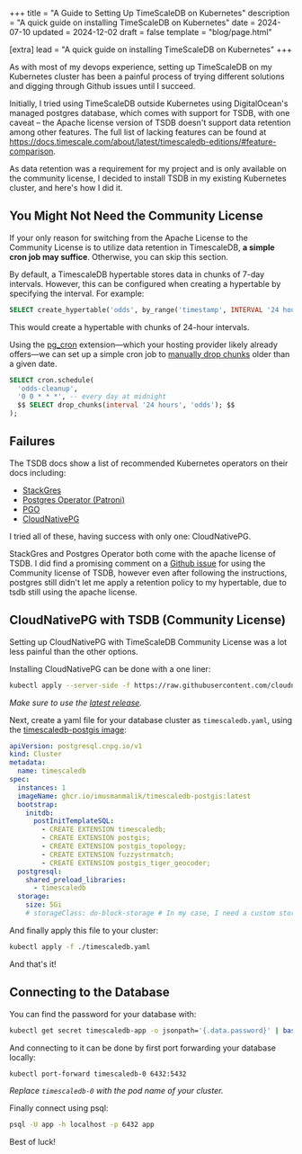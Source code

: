 +++
title = "A Guide to Setting Up TimeScaleDB on Kubernetes"
description = "A quick guide on installing TimeScaleDB on Kubernetes"
date = 2024-07-10
updated = 2024-12-02
draft = false
template = "blog/page.html"

[extra]
lead = "A quick guide on installing TimeScaleDB on Kubernetes"
+++

As with most of my devops experience, setting up TimeScaleDB on my Kubernetes cluster has been a painful process
of trying different solutions and digging through Github issues until I succeed.

Initially, I tried using TimeScaleDB outside Kubernetes using DigitalOcean's managed postgres database, which comes
with support for TSDB, with one caveat – the Apache license version of TSDB doesn't support data retention among other
features. The full list of lacking features can be found at <https://docs.timescale.com/about/latest/timescaledb-editions/#feature-comparison>.

As data retention was a requirement for my project and is only available on the community license,
I decided to install TSDB in my existing Kubernetes cluster, and here's how I did it.

## You Might Not Need the Community License

If your only reason for switching from the Apache License to the Community License is to utilize data retention in TimescaleDB, **a simple cron job may suffice**. Otherwise, you can skip this section.

By default, a TimescaleDB hypertable stores data in chunks of 7-day intervals. However, this can be configured when creating a hypertable by specifying the interval. For example:

```sql
SELECT create_hypertable('odds', by_range('timestamp', INTERVAL '24 hours'));
```

This would create a hypertable with chunks of 24-hour intervals.

Using the [pg_cron] extension—which your hosting provider likely already offers—we can set up a simple cron job to [manually drop chunks] older than a given date.

```sql
SELECT cron.schedule(
  'odds-cleanup',
  '0 0 * * *', -- every day at midnight
  $$ SELECT drop_chunks(interval '24 hours', 'odds'); $$
);
```

[manually drop chunks]: https://docs.timescale.com/use-timescale/latest/data-retention/manually-drop-chunks/
[pg_cron]: https://github.com/citusdata/pg_cron

## Failures

The TSDB docs show a list of recommended Kubernetes operators on their docs including:

- [StackGres]
- [Postgres Operator (Patroni)]
- [PGO]
- [CloudNativePG]

[stackgres]: https://github.com/ongres/stackgres
[postgres operator (patroni)]: https://github.com/zalando/postgres-operator
[pgo]: https://github.com/CrunchyData/postgres-operator
[cloudnativepg]: https://github.com/cloudnative-pg/cloudnative-pg

I tried all of these, having success with only one: CloudNativePG.

StackGres and Postgres Operator both come with the apache license of TSDB. I did find a promising comment on a
[Github issue] for using the Community license of TSDB, however even after following the instructions, postgres still
didn't let me apply a retention policy to my hypertable, due to tsdb still using the apache license.

[Github issue]: https://github.com/zalando/postgres-operator/issues/2132#issuecomment-2143626146

## CloudNativePG with TSDB (Community License)

Setting up CloudNativePG with TimeScaleDB Community License was a lot less painful than the other options.

Installing CloudNativePG can be done with a one liner:

```bash
kubectl apply --server-side -f https://raw.githubusercontent.com/cloudnative-pg/cloudnative-pg/release-1.23/releases/cnpg-1.23.2.yaml
```

*Make sure to use the [latest release].*

[latest release]: https://github.com/cloudnative-pg/cloudnative-pg/releases

Next, create a yaml file for your database cluster as `timescaledb.yaml`, using the [timescaledb-postgis image]:

```yaml
apiVersion: postgresql.cnpg.io/v1
kind: Cluster
metadata:
  name: timescaledb
spec:
  instances: 1
  imageName: ghcr.io/imusmanmalik/timescaledb-postgis:latest
  bootstrap:
    initdb:
      postInitTemplateSQL:
        - CREATE EXTENSION timescaledb;
        - CREATE EXTENSION postgis;
        - CREATE EXTENSION postgis_topology;
        - CREATE EXTENSION fuzzystrmatch;
        - CREATE EXTENSION postgis_tiger_geocoder;
  postgresql:
    shared_preload_libraries:
      - timescaledb
  storage:
    size: 5Gi
    # storageClass: do-block-storage # In my case, I need a custom storage class with DigitalOcean
```

[timescaledb-postgis image]: https://github.com/imusmanmalik/cloudnative-pg-timescaledb-postgis-containers

And finally apply this file to your cluster:

```bash
kubectl apply -f ./timescaledb.yaml
```

And that's it!

## Connecting to the Database

You can find the password for your database with:

```bash
kubectl get secret timescaledb-app -o jsonpath='{.data.password}' | base64 --decode
```

And connecting to it can be done by first port forwarding your database locally:

```bash
kubectl port-forward timescaledb-0 6432:5432
```

*Replace `timescaledb-0` with the pod name of your cluster.*

Finally connect using psql:

```bash
psql -U app -h localhost -p 6432 app
```

Best of luck!
